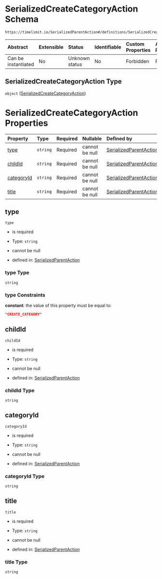 # SerializedCreateCategoryAction Schema

```txt
https://timelimit.io/SerializedParentAction#/definitions/SerializedCreateCategoryAction
```

| Abstract            | Extensible | Status         | Identifiable | Custom Properties | Additional Properties | Access Restrictions | Defined In                                                                                        |
| :------------------ | :--------- | :------------- | :----------- | :---------------- | :-------------------- | :------------------ | :------------------------------------------------------------------------------------------------ |
| Can be instantiated | No         | Unknown status | No           | Forbidden         | Forbidden             | none                | [SerializedParentAction.schema.json\*](SerializedParentAction.schema.json "open original schema") |

## SerializedCreateCategoryAction Type

`object` ([SerializedCreateCategoryAction](serializedparentaction-definitions-serializedcreatecategoryaction.md))

# SerializedCreateCategoryAction Properties

| Property                  | Type     | Required | Nullable       | Defined by                                                                                                                                                                                                                           |
| :------------------------ | :------- | :------- | :------------- | :----------------------------------------------------------------------------------------------------------------------------------------------------------------------------------------------------------------------------------- |
| [type](#type)             | `string` | Required | cannot be null | [SerializedParentAction](serializedparentaction-definitions-serializedcreatecategoryaction-properties-type.md "https://timelimit.io/SerializedParentAction#/definitions/SerializedCreateCategoryAction/properties/type")             |
| [childId](#childid)       | `string` | Required | cannot be null | [SerializedParentAction](serializedparentaction-definitions-serializedcreatecategoryaction-properties-childid.md "https://timelimit.io/SerializedParentAction#/definitions/SerializedCreateCategoryAction/properties/childId")       |
| [categoryId](#categoryid) | `string` | Required | cannot be null | [SerializedParentAction](serializedparentaction-definitions-serializedcreatecategoryaction-properties-categoryid.md "https://timelimit.io/SerializedParentAction#/definitions/SerializedCreateCategoryAction/properties/categoryId") |
| [title](#title)           | `string` | Required | cannot be null | [SerializedParentAction](serializedparentaction-definitions-serializedcreatecategoryaction-properties-title.md "https://timelimit.io/SerializedParentAction#/definitions/SerializedCreateCategoryAction/properties/title")           |

## type

`type`

- is required

- Type: `string`

- cannot be null

- defined in: [SerializedParentAction](serializedparentaction-definitions-serializedcreatecategoryaction-properties-type.md "https://timelimit.io/SerializedParentAction#/definitions/SerializedCreateCategoryAction/properties/type")

### type Type

`string`

### type Constraints

**constant**: the value of this property must be equal to:

```json
"CREATE_CATEGORY"
```

## childId

`childId`

- is required

- Type: `string`

- cannot be null

- defined in: [SerializedParentAction](serializedparentaction-definitions-serializedcreatecategoryaction-properties-childid.md "https://timelimit.io/SerializedParentAction#/definitions/SerializedCreateCategoryAction/properties/childId")

### childId Type

`string`

## categoryId

`categoryId`

- is required

- Type: `string`

- cannot be null

- defined in: [SerializedParentAction](serializedparentaction-definitions-serializedcreatecategoryaction-properties-categoryid.md "https://timelimit.io/SerializedParentAction#/definitions/SerializedCreateCategoryAction/properties/categoryId")

### categoryId Type

`string`

## title

`title`

- is required

- Type: `string`

- cannot be null

- defined in: [SerializedParentAction](serializedparentaction-definitions-serializedcreatecategoryaction-properties-title.md "https://timelimit.io/SerializedParentAction#/definitions/SerializedCreateCategoryAction/properties/title")

### title Type

`string`
